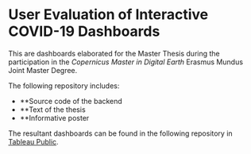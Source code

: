 # User Evaluation of Interactive COVID-19 Dashboards

This are dashboards elaborated for the Master Thesis during the participation in the _Copernicus Master in Digital Earth_ Erasmus Mundus Joint Master Degree.

The following repository includes:
* **Source code of the backend
* **Text of the thesis
* **Informative poster

The resultant dashboards can be found in the following repository in [Tableau Public](https://public.tableau.com/app/profile/anna7816#!/?newProfile=&activeTab=0).

